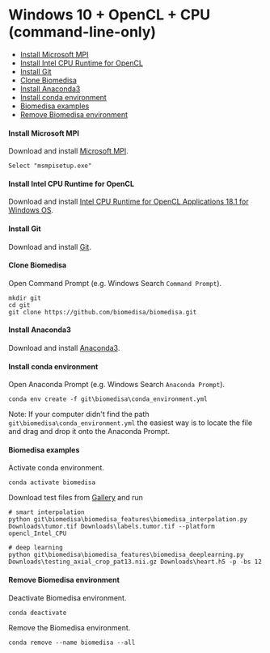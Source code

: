 # Windows 10 + OpenCL + CPU (command-line-only)

- [Install Microsoft MPI](#install-microsoft-mpi)
- [Install Intel CPU Runtime for OpenCL](#install-intel-cpu-runtime-for-opencl)
- [Install Git](#install-git)
- [Clone Biomedisa](#Clone-biomedisa)
- [Install Anaconda3](#install-anaconda3)
- [Install conda environment](#install-conda-environment)
- [Biomedisa examples](#biomedisa-examples)
- [Remove Biomedisa environment](#remove-biomedisa-environment)

#### Install Microsoft MPI
Download and install [Microsoft MPI](https://www.microsoft.com/en-us/download/details.aspx?id=57467).
```
Select "msmpisetup.exe"
```

#### Install Intel CPU Runtime for OpenCL
Download and install [Intel CPU Runtime for OpenCL Applications 18.1 for Windows OS](https://software.intel.com/en-us/articles/opencl-drivers).

#### Install Git
Download and install [Git](https://github.com/git-for-windows/git/releases/download/v2.28.0.windows.1/Git-2.28.0-64-bit.exe).

#### Clone Biomedisa
Open Command Prompt (e.g. Windows Search `Command Prompt`).
```
mkdir git
cd git
git clone https://github.com/biomedisa/biomedisa.git
```

#### Install Anaconda3
Download and install [Anaconda3](https://www.anaconda.com/products/individual#windows).

#### Install conda environment
Open Anaconda Prompt (e.g. Windows Search `Anaconda Prompt`).
```
conda env create -f git\biomedisa\conda_environment.yml
```
Note: If your computer didn't find the path `git\biomedisa\conda_environment.yml` the easiest way is to locate the file and drag and drop it onto the Anaconda Prompt.

#### Biomedisa examples
Activate conda environment.
```
conda activate biomedisa
```
Download test files from [Gallery](https://biomedisa.de/gallery/) and run
```
# smart interpolation
python git\biomedisa\biomedisa_features\biomedisa_interpolation.py Downloads\tumor.tif Downloads\labels.tumor.tif --platform opencl_Intel_CPU

# deep learning
python git\biomedisa\biomedisa_features\biomedisa_deeplearning.py Downloads\testing_axial_crop_pat13.nii.gz Downloads\heart.h5 -p -bs 12
```

#### Remove Biomedisa environment
Deactivate Biomedisa environment.
```
conda deactivate
```
Remove the Biomedisa environment.
```
conda remove --name biomedisa --all
```
